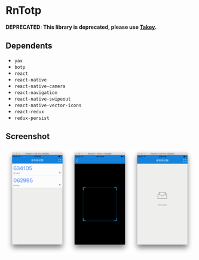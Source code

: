 RnTotp
======

**DEPRECATED: This library is deprecated, please use [Takey](https://github.com/jsmartx/Takey).**

## Dependents

- `yax`
- `botp`
- `react`
- `react-native`
- `react-native-camera`
- `react-navigation`
- `react-native-swipeout`
- `react-native-vector-icons`
- `react-redux`
- `redux-persist`

## Screenshot

![Screenshot](./screenshot/image.png)
